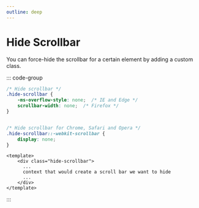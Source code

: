 ```yaml
---
outline: deep
---
```


# Hide Scrollbar

You can force-hide the scrollbar for a certain element by adding a custom class.

::: code-group

```css [main.css]
/* Hide scrollbar */
.hide-scrollbar {
    -ms-overflow-style: none;  /* IE and Edge */
    scrollbar-width: none;  /* Firefox */
}


/* Hide scrollbar for Chrome, Safari and Opera */
.hide-scrollbar::-webkit-scrollbar {
    display: none;
}
```

```vue [vue template]
<template>
    <div class="hide-scrollbar">
      ...
      context that would create a scroll bar we want to hide
      ...
    </div>
</template>
```

:::